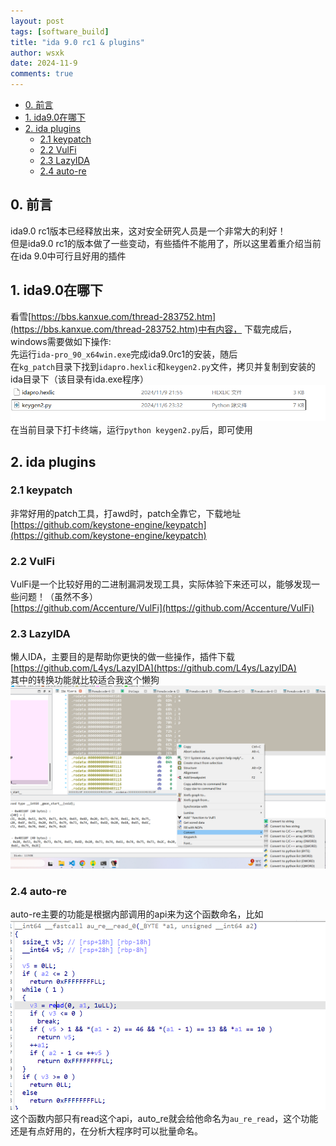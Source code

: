 ```yaml
---
layout: post
tags: [software_build]
title: "ida 9.0 rc1 & plugins"
author: wsxk
date: 2024-11-9
comments: true
---
```



- [0. 前言](#0-前言)
- [1. ida9.0在哪下](#1-ida90在哪下)
- [2. ida plugins](#2-ida-plugins)
  - [2.1 keypatch](#21-keypatch)
  - [2.2 VulFi](#22-vulfi)
  - [2.3 LazyIDA](#23-lazyida)
  - [2.4 auto-re](#24-auto-re)


<!-- Google tag (gtag.js) -->
<script async src="https://www.googletagmanager.com/gtag/js?id=G-C22S5YSYL7"></script>
<script>
  window.dataLayer = window.dataLayer || [];
  function gtag(){dataLayer.push(arguments);}
  gtag('js', new Date());

  gtag('config', 'G-C22S5YSYL7');
</script>

## 0. 前言<br>
ida9.0 rc1版本已经释放出来，这对安全研究人员是一个非常大的利好！<br>
但是ida9.0 rc1的版本做了一些变动，有些插件不能用了，所以这里着重介绍当前在ida 9.0中可行且好用的插件<br>

## 1. ida9.0在哪下<br>
看雪[https://bbs.kanxue.com/thread-283752.htm](https://bbs.kanxue.com/thread-283752.htm)中有内容，
下载完成后，windows需要做如下操作:<br>
先运行`ida-pro_90_x64win.exe`完成ida9.0rc1的安装，随后<br>
在`kg_patch`目录下找到`idapro.hexlic`和`keygen2.py`文件，拷贝并复制到安装的ida目录下（该目录有ida.exe程序）<br>
![](https://raw.githubusercontent.com/wsxk/wsxk_pictures/main/2024-9-25/20241109215555.png)
在当前目录下打卡终端，运行`python keygen2.py`后，即可使用<br>


## 2. ida plugins<br>
### 2.1 keypatch<br>
非常好用的patch工具，打awd时，patch全靠它，下载地址<br>
[https://github.com/keystone-engine/keypatch](https://github.com/keystone-engine/keypatch)

### 2.2 VulFi<br>
VulFi是一个比较好用的二进制漏洞发现工具，实际体验下来还可以，能够发现一些问题！（虽然不多）<br>
[https://github.com/Accenture/VulFi](https://github.com/Accenture/VulFi)

### 2.3 LazyIDA<br>
懒人IDA，主要目的是帮助你更快的做一些操作，插件下载[https://github.com/L4ys/LazyIDA](https://github.com/L4ys/LazyIDA)<br>
其中的转换功能就比较适合我这个懒狗<br>
![](https://raw.githubusercontent.com/wsxk/wsxk_pictures/main/2024-9-25/20241110230149.png)

### 2.4 auto-re<br>
auto-re主要的功能是根据内部调用的api来为这个函数命名，比如
![](https://raw.githubusercontent.com/wsxk/wsxk_pictures/main/2024-9-25/20241111075742.png)
这个函数内部只有read这个api，auto_re就会给他命名为`au_re_read`，这个功能还是有点好用的，在分析大程序时可以批量命名。